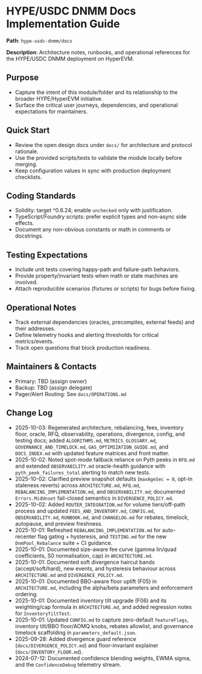 # HYPE/USDC DNMM Docs Implementation Guide

**Path**: `hype-usdc-dnmm/docs`

**Description**: Architecture notes, runbooks, and operational references for the HYPE/USDC DNMM deployment on HyperEVM.

## Purpose
- Capture the intent of this module/folder and its relationship to the broader HYPE/HyperEVM initiative.
- Surface the critical user journeys, dependencies, and operational expectations for maintainers.

## Quick Start
- Review the open design docs under `docs/` for architecture and protocol rationale.
- Use the provided scripts/tests to validate the module locally before merging.
- Keep configuration values in sync with production deployment checklists.

## Coding Standards
- Solidity: target ^0.8.24; enable `unchecked` only with justification.
- TypeScript/Foundry scripts: prefer explicit types and non-async side effects.
- Document any non-obvious constants or math in comments or docstrings.

## Testing Expectations
- Include unit tests covering happy-path and failure-path behaviors.
- Provide property/invariant tests when math or state machines are involved.
- Attach reproducible scenarios (fixtures or scripts) for bugs before fixing.

## Operational Notes
- Track external dependencies (oracles, precompiles, external feeds) and their addresses.
- Define telemetry hooks and alerting thresholds for critical metrics/events.
- Track open questions that block production readiness.

## Maintainers & Contacts
- Primary: TBD (assign owner)
- Backup: TBD (assign delegate)
- Pager/Alert Routing: See `docs/OPERATIONS.md`

## Change Log
- 2025-10-03: Regenerated architecture, rebalancing, fees, inventory floor, oracle, RFQ, observability, operations, divergence, config, and testing docs; added `ALGORITHMS.md`, `METRICS_GLOSSARY.md`, `GOVERNANCE_AND_TIMELOCK.md`, `GAS_OPTIMIZATION_GUIDE.md`, and `DOCS_INDEX.md` with updated feature matrices and front matter.
- 2025-10-02: Noted spot-mode fallback reliance on Pyth peeks in `RFQ.md` and extended `OBSERVABILITY.md` oracle-health guidance with `pyth_peek_failures_total` alerting to match new tests.
- 2025-10-02: Clarified preview snapshot defaults (`maxAgeSec = 0`, opt-in staleness reverts) across `ARCHITECTURE.md`, `RFQ.md`, `REBALANCING_IMPLEMENTATION.md`, and `OBSERVABILITY.md`; documented `Errors.MidUnset` fail-closed semantics in `DIVERGENCE_POLICY.md`.
- 2025-10-02: Added `ROUTER_INTEGRATION.md` for volume tiers/off-path process and updated `FEES_AND_INVENTORY.md`, `CONFIG.md`, `OBSERVABILITY.md`, `RUNBOOK.md`, and `CHANGELOG.md` for rebates, timelock, autopause, and preview freshness.
- 2025-10-01: Refreshed `REBALANCING_IMPLEMENTATION.md` for auto-recenter flag gating + hysteresis, and `TESTING.md` for the new `DnmPool_Rebalance` suite + CI guidance.
- 2025-10-01: Documented size-aware fee curve (gamma lin/quad coefficients, S0 normalisation, cap) in `ARCHITECTURE.md`.
- 2025-10-01: Documented soft divergence haircut bands (accept/soft/hard), new events, and hysteresis behaviour across `ARCHITECTURE.md` and `DIVERGENCE_POLICY.md`.
- 2025-10-01: Documented BBO-aware floor uplift (F05) in `ARCHITECTURE.md`, including the alpha/beta parameters and enforcement ordering.
- 2025-10-01: Documented inventory tilt upgrade (F06) and its weighting/cap formula in `ARCHITECTURE.md`, and added regression notes for `InventoryTiltTest`.
- 2025-10-01: Updated `CONFIG.md` to capture zero-default `featureFlags`, inventory tilt/BBO floor/AOMQ knobs, rebates allowlist, and governance timelock scaffolding in `parameters_default.json`.
- 2025-09-28: Added divergence guard reference (`docs/DIVERGENCE_POLICY.md`) and floor-invariant explainer (`docs/INVENTORY_FLOOR.md`).
- 2024-07-12: Documented confidence blending weights, EWMA sigma, and the `ConfidenceDebug` telemetry stream.
